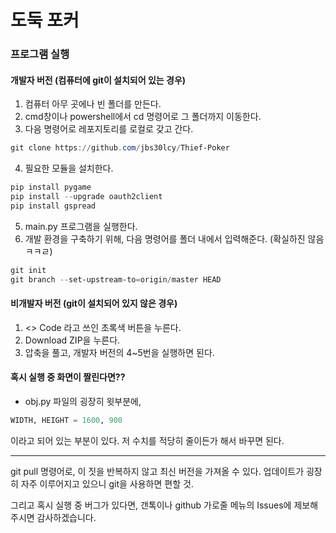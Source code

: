 # 도둑 포커

### 프로그램 실행

#### 개발자 버전 (컴퓨터에 git이 설치되어 있는 경우)
1. 컴퓨터 아무 곳에나 빈 폴더를 만든다.
2. cmd창이나 powershell에서 cd 명령어로 그 폴더까지 이동한다.
3. 다음 명령어로 레포지토리를 로컬로 갖고 간다.
```powershell
git clone https://github.com/jbs30lcy/Thief-Poker
```
4. 필요한 모듈을 설치한다.
```powershell
pip install pygame
pip install --upgrade oauth2client
pip install gspread
```
5. main.py 프로그램을 실행한다.
6. 개발 환경을 구축하기 위해, 다음 명령어를 폴더 내에서 입력해준다. (확실하진 않음 ㅋㅋㄹ)
```powershell
git init
git branch --set-upstream-to=origin/master HEAD
```


#### 비개발자 버전 (git이 설치되어 있지 않은 경우)
1. <> Code 라고 쓰인 초록색 버튼을 누른다.
2. Download ZIP을 누른다.
3. 압축을 풀고, 개발자 버전의 4~5번을 실행하면 된다.

#### 혹시 실행 중 화면이 짤린다면??
 - obj.py 파일의 굉장히 윗부분에,
```python
WIDTH, HEIGHT = 1600, 900
```
이라고 되어 있는 부분이 있다. 저 수치를 적당히 줄이든가 해서 바꾸면 된다.


---
git pull 명령어로, 이 짓을 반복하지 않고 최신 버전을 가져올 수 있다.
업데이트가 굉장히 자주 이루어지고 있으니 git을 사용하면 편할 것.


그리고 혹시 실행 중 버그가 있다면, 갠톡이나 github 가로줄 메뉴의 Issues에 제보해 주시면 감사하겠습니다.
